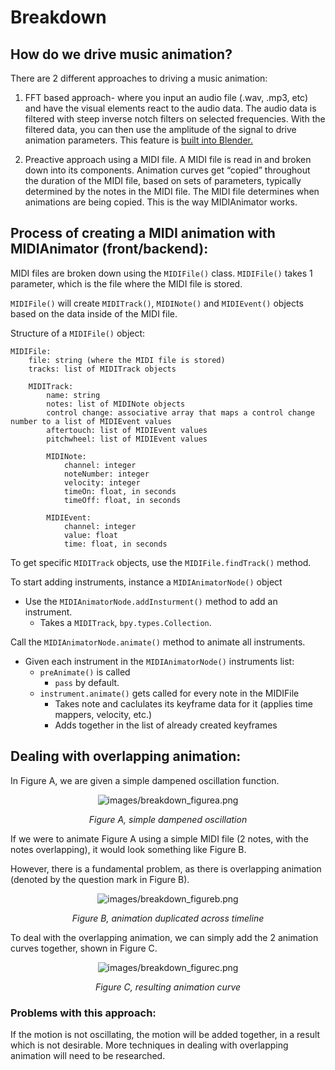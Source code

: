 # Breakdown

## How do we drive music animation?

There are 2 different approaches to driving a music animation:

1. FFT based approach- where you input an audio file (.wav, .mp3, etc) and have the visual elements react to the audio data. The audio data is filtered with steep inverse notch filters on selected frequencies. With the filtered data, you can then use the amplitude of the signal to drive animation parameters. This feature is [built into Blender.](https://docs.blender.org/manual/en/latest/editors/graph_editor/fcurves/editing.html#bake-sound-to-f-curves)

2. Preactive approach using a MIDI file. A MIDI file is read in and broken down into its components. Animation curves get “copied” throughout the duration of the MIDI file, based on sets of parameters, typically determined by the notes in the MIDI file. The MIDI file determines when animations are being copied. This is the way MIDIAnimator works.

## Process of creating a MIDI animation with MIDIAnimator (front/backend):
MIDI files are broken down using the `MIDIFile()` class. `MIDIFile()` takes 1 parameter, which is the file where the MIDI file is stored. 

`MIDIFile()` will create `MIDITrack()`, `MIDINote()` and `MIDIEvent()` objects based on the data inside of the MIDI file. 

Structure of a `MIDIFile()` object:

```
MIDIFile:
	file: string (where the MIDI file is stored)
	tracks: list of MIDITrack objects

	MIDITrack:
		name: string
		notes: list of MIDINote objects
		control change: associative array that maps a control change number to a list of MIDIEvent values
		aftertouch: list of MIDIEvent values
		pitchwheel: list of MIDIEvent values

		MIDINote:
			channel: integer
			noteNumber: integer
			velocity: integer
			timeOn: float, in seconds
			timeOff: float, in seconds
		
		MIDIEvent:
			channel: integer
			value: float
			time: float, in seconds
```

To get specific `MIDITrack` objects, use the `MIDIFile.findTrack()` method.

To start adding instruments, instance a `MIDIAnimatorNode()` object

* Use the `MIDIAnimatorNode.addInsturment()` method to add an instrument.
    * Takes a `MIDITrack`, `bpy.types.Collection`.

Call the `MIDIAnimatorNode.animate()` method to animate all instruments.

* Given each instrument in the `MIDIAnimatorNode()` instruments list: 
    * `preAnimate()` is called
        * `pass` by default.
    * `instrument.animate()` gets called for every note in the MIDIFile
        * Takes note and caclulates its keyframe data for it (applies time mappers, velocity, etc.)
        * Adds together in the list of already created keyframes

## Dealing with overlapping animation:
In Figure A, we are given a simple dampened oscillation function.

<div style="text-align: center;">
    <img alt="images/breakdown_figurea.png" src="https://raw.githubusercontent.com/jamesa08/MIDIAnimatorDocs/main/docs/images/breakdown_figurea.png">

*Figure A, simple dampened oscillation*
</div>

If we were to animate Figure A using a simple MIDI file (2 notes, with the notes overlapping), it would look something like Figure B.

However, there is a fundamental problem, as there is overlapping animation (denoted by the question mark in Figure B).

<div style="text-align: center;">
    <img alt="images/breakdown_figureb.png" src="https://raw.githubusercontent.com/jamesa08/MIDIAnimatorDocs/main/docs/images/breakdown_figureb.png">

*Figure B, animation duplicated across timeline*
</div>


To deal with the overlapping animation, we can simply add the 2 animation curves together, shown in Figure C.

<div style="text-align: center;">
    <img alt="images/breakdown_figurec.png" src="https://raw.githubusercontent.com/jamesa08/MIDIAnimatorDocs/main/docs/images/breakdown_figurec.png">

*Figure C, resulting animation curve*
</div>


### Problems with this approach:
If the motion is not oscillating, the motion will be added together, in a result which is not desirable. 
More techniques in dealing with overlapping animation will need to be researched. 
